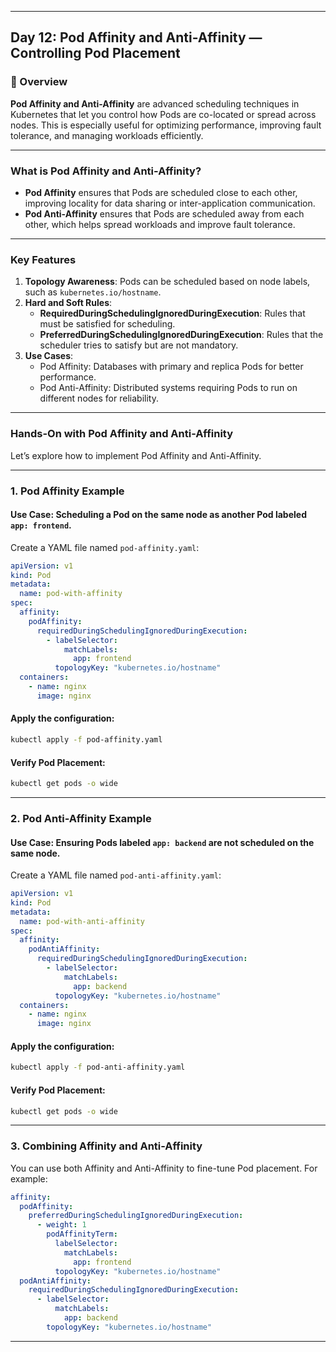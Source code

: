 ﻿---

## Day 12: Pod Affinity and Anti-Affinity — Controlling Pod Placement

### 📘 Overview

**Pod Affinity and Anti-Affinity** are advanced scheduling techniques in Kubernetes that let you control how Pods are co-located or spread across nodes. This is especially useful for optimizing performance, improving fault tolerance, and managing workloads efficiently.

---

### What is Pod Affinity and Anti-Affinity?

- **Pod Affinity** ensures that Pods are scheduled close to each other, improving locality for data sharing or inter-application communication.
- **Pod Anti-Affinity** ensures that Pods are scheduled away from each other, which helps spread workloads and improve fault tolerance.

---

### Key Features

1. **Topology Awareness**: Pods can be scheduled based on node labels, such as `kubernetes.io/hostname`.
2. **Hard and Soft Rules**:
   - **RequiredDuringSchedulingIgnoredDuringExecution**: Rules that must be satisfied for scheduling.
   - **PreferredDuringSchedulingIgnoredDuringExecution**: Rules that the scheduler tries to satisfy but are not mandatory.
3. **Use Cases**:
   - Pod Affinity: Databases with primary and replica Pods for better performance.
   - Pod Anti-Affinity: Distributed systems requiring Pods to run on different nodes for reliability.

---

### Hands-On with Pod Affinity and Anti-Affinity

Let’s explore how to implement Pod Affinity and Anti-Affinity.

---

### 1. Pod Affinity Example

#### Use Case: Scheduling a Pod on the same node as another Pod labeled `app: frontend`.

Create a YAML file named `pod-affinity.yaml`:

```yaml
apiVersion: v1
kind: Pod
metadata:
  name: pod-with-affinity
spec:
  affinity:
    podAffinity:
      requiredDuringSchedulingIgnoredDuringExecution:
        - labelSelector:
            matchLabels:
              app: frontend
          topologyKey: "kubernetes.io/hostname"
  containers:
    - name: nginx
      image: nginx
```

#### Apply the configuration:
```bash
kubectl apply -f pod-affinity.yaml
```

#### Verify Pod Placement:
```bash
kubectl get pods -o wide
```

---


### 2. Pod Anti-Affinity Example

#### Use Case: Ensuring Pods labeled `app: backend` are not scheduled on the same node.

Create a YAML file named `pod-anti-affinity.yaml`:

```yaml
apiVersion: v1
kind: Pod
metadata:
  name: pod-with-anti-affinity
spec:
  affinity:
    podAntiAffinity:
      requiredDuringSchedulingIgnoredDuringExecution:
        - labelSelector:
            matchLabels:
              app: backend
          topologyKey: "kubernetes.io/hostname"
  containers:
    - name: nginx
      image: nginx
```

#### Apply the configuration:
```bash
kubectl apply -f pod-anti-affinity.yaml
```

#### Verify Pod Placement:
```bash
kubectl get pods -o wide
```

---


### 3. Combining Affinity and Anti-Affinity

You can use both Affinity and Anti-Affinity to fine-tune Pod placement. For example:

```yaml
affinity:
  podAffinity:
    preferredDuringSchedulingIgnoredDuringExecution:
      - weight: 1
        podAffinityTerm:
          labelSelector:
            matchLabels:
              app: frontend
          topologyKey: "kubernetes.io/hostname"
  podAntiAffinity:
    requiredDuringSchedulingIgnoredDuringExecution:
      - labelSelector:
          matchLabels:
            app: backend
        topologyKey: "kubernetes.io/hostname"
```

---

